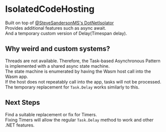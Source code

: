 # IsolatedCodeHosting
Built on top of [@SteveSandersonMS's DotNetIsolator](https://github.com/SteveSandersonMS/DotNetIsolator) <br/>
Provides additional features such as async await. <br/>
And a temporary custom version of Delay(Timespan delay). <br/>

## Why weird and custom systems?
Threads are not available. Therefore, the Task-based Asynchronous Pattern is implemented with a shared async state machine. <br/>
The state machine is enumerated by having the Wasm host call into the Wasm app. <br/>
If the host does not repeatably call into the app, tasks will not be processed. <br/>
The temporary replacement for `Task.Delay` works similarly to this. <br/>

## Next Steps
Find a suitable replacement or fix for Timers. <br/>
Fixing Timers will allow the regular `Task.Delay` method to work and other .NET features. <br/>
